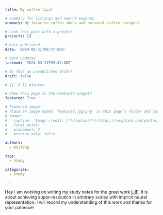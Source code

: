 ```yaml
---
title: My coffee tips!

# Summary for listings and search engines
summary: My favorite coffee shops and personal coffee recipes!

# Link this post with a project
projects: []

# Date published
date: '2024-03-31T09:47:00Z'

# Date updated
lastmod: '2024-03-31T09:47:00Z'

# Is this an unpublished draft?
draft: false

# {{ .5 }} minutes

# Show this page in the Featured widget?
featured: True

# Featured image
# Place an image named `featured.jpg/png` in this page's folder and customize its options here.
# image:
#   caption: 'Image credit: [**Unsplash**](https://unsplash.com/photos/CpkOjOcXdUY)'
#   focal_point: ''
#   placement: 2
#   preview_only: false

authors:
  - Kaifeng

tags:
  - Study

categories:
  - Study

---
```


Hey I am working on writing my study notes for the great work [LIIF](https://arxiv.org/abs/2012.09161). It is about achieving super-resolution in arbitrary scales with implicit neural representation. I will record my understanding of this work and thanks for your patience!


